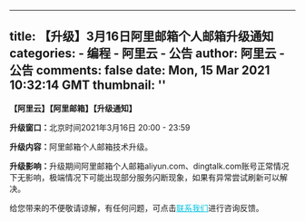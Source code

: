 
---
title: 【升级】3月16日阿里邮箱个人邮箱升级通知
categories: 
    - 编程
    - 阿里云 - 公告
author: 阿里云 - 公告
comments: false
date: Mon, 15 Mar 2021 10:32:14 GMT
thumbnail: ''
---

<div>   
<p><strong>【阿里云】【阿里邮箱】【升级通知】</strong></p><p></p><p><strong>升级窗口：</strong>北京时间2021年3月16日 20:00 - 23:59</p><p></p><p><strong>升级内容：</strong>阿里邮箱个人邮箱技术升级。</p><p><strong>升级影响：</strong>升级期间阿里邮箱个人邮箱aliyun.com、dingtalk.com账号正常情况下无影响，极端情况下可能出现部分服务闪断现象，如果有异常尝试刷新可以解决。</p><p><span>给您带来的不便敬请谅解，有任何问题，可点击</span><a style="font-size:14px;font-weight:400;letter-spacing:normal;text-align:start;white-space:normal;color:rgb(0, 193, 222);background-color:rgb(255, 255, 255);margin:0px;margin-bottom:0px;margin-top:0px;margin-left:0px;margin-right:0px;padding:0px;padding-bottom:0px;padding-top:0px;padding-left:0px;padding-right:0px" href="https://www.aliyun.com/contact?from=announcement" target="_blank" class>联系我们</a><span>进行咨询反馈。</span></p>  
</div>
            